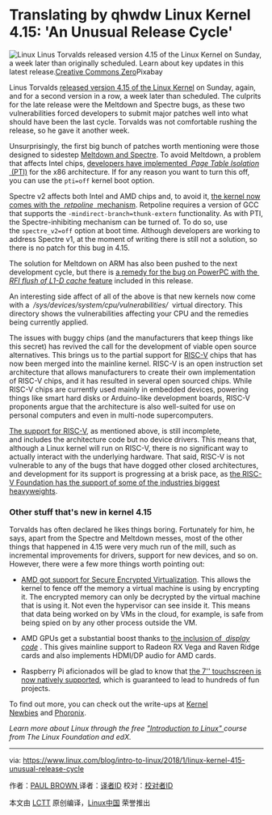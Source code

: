 Translating by qhwdw
Linux Kernel 4.15: 'An Unusual Release Cycle'
============================================================


![Linux](https://www.linux.com/sites/lcom/files/styles/rendered_file/public/background-penguin.png?itok=g8NBQs24 "Linux")
Linus Torvalds released version 4.15 of the Linux Kernel on Sunday, a week later than originally scheduled. Learn about key updates in this latest release.[Creative Commons Zero][1]Pixabay

Linus Torvalds [released version 4.15 of the Linux Kernel][7] on Sunday, again, and for a second version in a row, a week later than scheduled. The culprits for the late release were the Meltdown and Spectre bugs, as these two vulnerabilities forced developers to submit major patches well into what should have been the last cycle. Torvalds was not comfortable rushing the release, so he gave it another week.

Unsurprisingly, the first big bunch of patches worth mentioning were those designed to sidestep [Meltdown and Spectre][8]. To avoid Meltdown, a problem that affects Intel chips, [developers have implemented  _Page Table Isolation_  (PTI)][9] for the x86 architecture. If for any reason you want to turn this off, you can use the `pti=off` kernel boot option.

Spectre v2 affects both Intel and AMD chips and, to avoid it, [the kernel now comes with the  _retpoline_  mechanism][10]. Retpoline requires a version of GCC that supports the `-mindirect-branch=thunk-extern` functionality. As with PTI, the Spectre-inhibiting mechanism can be turned of. To do so, use the `spectre_v2=off` option at boot time. Although developers are working to address Spectre v1, at the moment of writing there is still not a solution, so there is no patch for this bug in 4.15.

The solution for Meltdown on ARM has also been pushed to the next development cycle, but there is [a remedy for the bug on PowerPC with the  _RFI flush of L1-D cache_ feature][11] included in this release.

An interesting side affect of all of the above is that new kernels now come with a  _/sys/devices/system/cpu/vulnerabilities/_  virtual directory. This directory shows the vulnerabilities affecting your CPU and the remedies being currently applied.

The issues with buggy chips (and the manufacturers that keep things like this secret) has revived the call for the development of viable open source alternatives. This brings us to the partial support for [RISC-V][12] chips that has now been merged into the mainline kernel. RISC-V is an open instruction set architecture that allows manufacturers to create their own implementation of RISC-V chips, and it has resulted in several open sourced chips. While RISC-V chips are currently used mainly in embedded devices, powering things like smart hard disks or Arduino-like development boards, RISC-V proponents argue that the architecture is also well-suited for use on personal computers and even in multi-node supercomputers.

[The support for RISC-V][13], as mentioned above, is still incomplete, and includes the architecture code but no device drivers. This means that, although a Linux kernel will run on RISC-V, there is no significant way to actually interact with the underlying hardware. That said, RISC-V is not vulnerable to any of the bugs that have dogged other closed architectures, and development for its support is progressing at a brisk pace, as [the RISC-V Foundation has the support of some of the industries biggest heavyweights][14].

### Other stuff that's new in kernel 4.15

Torvalds has often declared he likes things boring. Fortunately for him, he says, apart from the Spectre and Meltdown messes, most of the other things that happened in 4.15 were very much run of the mill, such as incremental improvements for drivers, support for new devices, and so on. However, there were a few more things worth pointing out:

*   [AMD got support for Secure Encrypted Virtualization][3]. This allows the kernel to fence off the memory a virtual machine is using by encrypting it. The encrypted memory can only be decrypted by the virtual machine that is using it. Not even the hypervisor can see inside it. This means that data being worked on by VMs in the cloud, for example, is safe from being spied on by any other process outside the VM.

*   AMD GPUs get a substantial boost thanks to [the inclusion of  _display code_][4] . This gives mainline support to Radeon RX Vega and Raven Ridge cards and also implements HDMI/DP audio for AMD cards.

*   Raspberry Pi aficionados will be glad to know that [the 7'' touchscreen is now natively supported][5], which is guaranteed to lead to hundreds of fun projects.

To find out more, you can check out the write-ups at [Kernel Newbies][15] and [Phoronix][16].

 _Learn more about Linux through the free ["Introduction to Linux" ][6]course from The Linux Foundation and edX._

--------------------------------------------------------------------------------

via: https://www.linux.com/blog/intro-to-linux/2018/1/linux-kernel-415-unusual-release-cycle

作者：[PAUL BROWN ][a]
译者：[译者ID](https://github.com/译者ID)
校对：[校对者ID](https://github.com/校对者ID)

本文由 [LCTT](https://github.com/LCTT/TranslateProject) 原创编译，[Linux中国](https://linux.cn/) 荣誉推出

[a]:https://www.linux.com/users/bro66
[1]:https://www.linux.com/licenses/category/creative-commons-zero
[2]:https://www.linux.com/files/images/background-penguinpng
[3]:https://git.kernel.org/linus/33e63acc119d15c2fac3e3775f32d1ce7a01021b
[4]:https://git.kernel.org/torvalds/c/f6705bf959efac87bca76d40050d342f1d212587
[5]:https://git.kernel.org/linus/2f733d6194bd58b26b705698f96b0f0bd9225369
[6]:https://training.linuxfoundation.org/linux-courses/system-administration-training/introduction-to-linux
[7]:https://lkml.org/lkml/2018/1/28/173
[8]:https://meltdownattack.com/
[9]:https://git.kernel.org/linus/5aa90a84589282b87666f92b6c3c917c8080a9bf
[10]:https://git.kernel.org/linus/76b043848fd22dbf7f8bf3a1452f8c70d557b860
[11]:https://git.kernel.org/linus/aa8a5e0062ac940f7659394f4817c948dc8c0667
[12]:https://riscv.org/
[13]:https://git.kernel.org/torvalds/c/b293fca43be544483b6488d33ad4b3ed55881064
[14]:https://riscv.org/membership/
[15]:https://kernelnewbies.org/Linux_4.15
[16]:https://www.phoronix.com/scan.php?page=search&q=Linux+4.15

